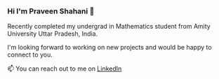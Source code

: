 ### Hi I'm Praveen Shahani 👋
Recently completed my undergrad in Mathematics student from Amity University Uttar Pradesh, India.

I'm looking forward to working on new projects and would be happy to connect to you.


 📫 You can reach out to me on [LinkedIn](https://www.linkedin.com/in/praveen-shahani-a99906196/)


<!--
**PSha98/PSha98** is a ✨ _special_ ✨ repository because its `README.md` (this file) appears on your GitHub profile.

Here are some ideas to get you started:

- 🔭 I’m currently working on ...
- 🌱 I’m currently learning ...
- 👯 I’m looking to collaborate on ...
- 🤔 I’m looking for help with ...
- 💬 Ask me about ...
- 📫 How to reach me: ...
- 😄 Pronouns: ...
- ⚡ Fun fact: ...
-->
